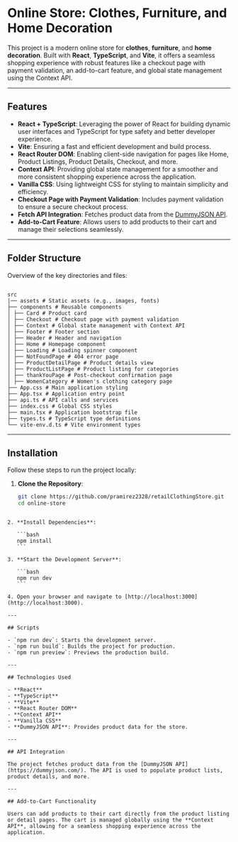 # Online Store: Clothes, Furniture, and Home Decoration

This project is a modern online store for **clothes**, **furniture**, and **home decoration**. Built with **React**, **TypeScript**, and **Vite**, it offers a seamless shopping experience with robust features like a checkout page with payment validation, an add-to-cart feature, and global state management using the Context API.

---

## Features

- **React + TypeScript**: Leveraging the power of React for building dynamic user interfaces and TypeScript for type safety and better developer experience.
- **Vite**: Ensuring a fast and efficient development and build process.
- **React Router DOM**: Enabling client-side navigation for pages like Home, Product Listings, Product Details, Checkout, and more.
- **Context API**: Providing global state management for a smoother and more consistent shopping experience across the application.
- **Vanilla CSS**: Using lightweight CSS for styling to maintain simplicity and efficiency.
- **Checkout Page with Payment Validation**: Includes payment validation to ensure a secure checkout process.
- **Fetch API Integration**: Fetches product data from the [DummyJSON API](https://dummyjson.com/).
- **Add-to-Cart Feature**: Allows users to add products to their cart and manage their selections seamlessly.

---

## Folder Structure

Overview of the key directories and files:

```

src
|── assets # Static assets (e.g., images, fonts)
├── components # Reusable components
│ ├── Card # Product card
│ ├── Checkout # Checkout page with payment validation
│ ├── Context # Global state management with Context API
│ ├── Footer # Footer section
│ ├── Header # Header and navigation
│ ├── Home # Homepage component
│ ├── Loading # Loading spinner component
│ ├── NotFoundPage # 404 error page
│ ├── ProductDetailPage # Product details view
│ ├── ProductListPage # Product listing for categories
│ ├── thankYouPage # Post-checkout confirmation page
│ ├── WomenCategory # Women's clothing category page
├── App.css # Main application styling
├── App.tsx # Application entry point
├── api.ts # API calls and services
├── index.css # Global CSS styles
├── main.tsx # Application bootstrap file
├── types.ts # TypeScript type definitions
└── vite-env.d.ts # Vite environment types

```

---

## Installation

Follow these steps to run the project locally:

1. **Clone the Repository**:

   ```bash
   git clone https://github.com/pramirez2328/retailClothingStore.git
   cd online-store
   ```

````

2. **Install Dependencies**:

   ```bash
   npm install
   ```

3. **Start the Development Server**:

   ```bash
   npm run dev
   ```

4. Open your browser and navigate to [http://localhost:3000](http://localhost:3000).

---

## Scripts

- `npm run dev`: Starts the development server.
- `npm run build`: Builds the project for production.
- `npm run preview`: Previews the production build.

---

## Technologies Used

- **React**
- **TypeScript**
- **Vite**
- **React Router DOM**
- **Context API**
- **Vanilla CSS**
- **DummyJSON API**: Provides product data for the store.

---

## API Integration

The project fetches product data from the [DummyJSON API](https://dummyjson.com/). The API is used to populate product lists, product details, and more.

---

## Add-to-Cart Functionality

Users can add products to their cart directly from the product listing or detail pages. The cart is managed globally using the **Context API**, allowing for a seamless shopping experience across the application.
````
